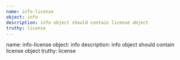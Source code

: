 ```yaml
---
name: info-license
object: info
description: info object should contain license object
truthy: license     
...
```

name: info-license
object: info
description: info object should contain license object
truthy: license  